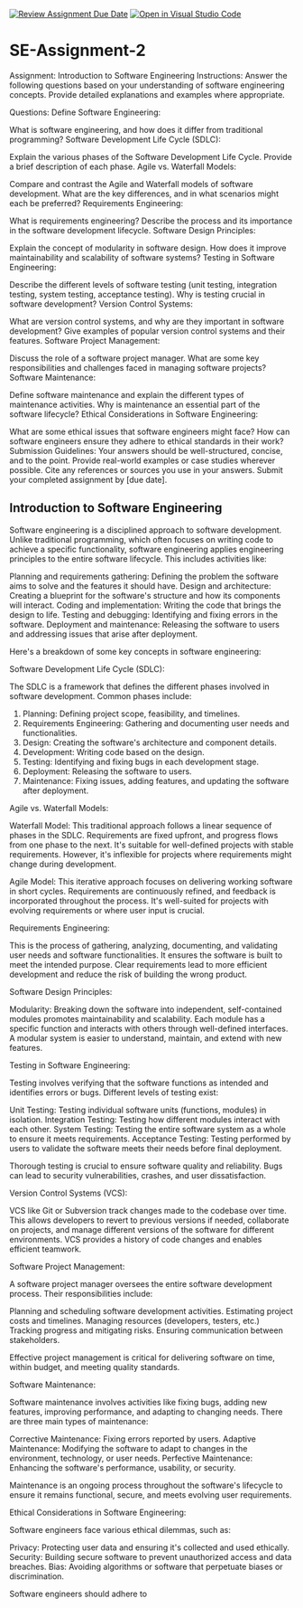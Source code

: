 [![Review Assignment Due Date](https://classroom.github.com/assets/deadline-readme-button-24ddc0f5d75046c5622901739e7c5dd533143b0c8e959d652212380cedb1ea36.svg)](https://classroom.github.com/a/-ucQIGTc)
[![Open in Visual Studio Code](https://classroom.github.com/assets/open-in-vscode-718a45dd9cf7e7f842a935f5ebbe5719a5e09af4491e668f4dbf3b35d5cca122.svg)](https://classroom.github.com/online_ide?assignment_repo_id=15238061&assignment_repo_type=AssignmentRepo)
# SE-Assignment-2
Assignment: Introduction to Software Engineering
Instructions:
Answer the following questions based on your understanding of software engineering concepts. Provide detailed explanations and examples where appropriate.

Questions:
Define Software Engineering:

What is software engineering, and how does it differ from traditional programming?
Software Development Life Cycle (SDLC):

Explain the various phases of the Software Development Life Cycle. Provide a brief description of each phase.
Agile vs. Waterfall Models:

Compare and contrast the Agile and Waterfall models of software development. What are the key differences, and in what scenarios might each be preferred?
Requirements Engineering:

What is requirements engineering? Describe the process and its importance in the software development lifecycle.
Software Design Principles:

Explain the concept of modularity in software design. How does it improve maintainability and scalability of software systems?
Testing in Software Engineering:

Describe the different levels of software testing (unit testing, integration testing, system testing, acceptance testing). Why is testing crucial in software development?
Version Control Systems:

What are version control systems, and why are they important in software development? Give examples of popular version control systems and their features.
Software Project Management:

Discuss the role of a software project manager. What are some key responsibilities and challenges faced in managing software projects?
Software Maintenance:

Define software maintenance and explain the different types of maintenance activities. Why is maintenance an essential part of the software lifecycle?
Ethical Considerations in Software Engineering:

What are some ethical issues that software engineers might face? How can software engineers ensure they adhere to ethical standards in their work?
Submission Guidelines:
Your answers should be well-structured, concise, and to the point.
Provide real-world examples or case studies wherever possible.
Cite any references or sources you use in your answers.
Submit your completed assignment by [due date].






## Introduction to Software Engineering

Software engineering is a disciplined approach to software development. Unlike traditional programming, which often focuses on writing code to achieve a specific functionality, software engineering applies engineering principles to the entire software lifecycle. This includes activities like:

   Planning and requirements gathering:  Defining the problem the software aims to solve and the features it should have.
   Design and architecture:  Creating a blueprint for the software's structure and how its components will interact.
   Coding and implementation:  Writing the code that brings the design to life.
   Testing and debugging:  Identifying and fixing errors in the software.
   Deployment and maintenance:  Releasing the software to users and addressing issues that arise after deployment.

Here's a breakdown of some key concepts in software engineering:

 Software Development Life Cycle (SDLC): 

The SDLC is a framework that defines the different phases involved in software development. Common phases include:

1.  Planning:  Defining project scope, feasibility, and timelines.
2.  Requirements Engineering:  Gathering and documenting user needs and functionalities.
3.  Design:   Creating the software's architecture and component details.
4.  Development:   Writing code based on the design.
5.  Testing:   Identifying and fixing bugs in each development stage.
6.  Deployment:   Releasing the software to users.
7.  Maintenance:   Fixing issues, adding features, and updating the software after deployment.

 Agile vs. Waterfall Models: 

   Waterfall Model:  This traditional approach follows a linear sequence of phases in the SDLC. Requirements are fixed upfront, and progress flows from one phase to the next. It's suitable for well-defined projects with stable requirements. However, it's inflexible for projects where requirements might change during development.

   Agile Model:  This iterative approach focuses on delivering working software in short cycles. Requirements are continuously refined, and feedback is incorporated throughout the process. It's well-suited for projects with evolving requirements or where user input is crucial.

 Requirements Engineering: 

This is the process of gathering, analyzing, documenting, and validating user needs and software functionalities.  It ensures the software is built to meet the intended purpose.  Clear requirements lead to more efficient development and reduce the risk of building the wrong product.

 Software Design Principles: 

   Modularity:   Breaking down the software into independent, self-contained modules promotes maintainability and scalability. Each module has a specific function and interacts with others through well-defined interfaces.  A modular system is easier to understand, maintain, and extend with new features.

 Testing in Software Engineering: 

Testing involves verifying that the software functions as intended and identifies errors or bugs. Different levels of testing exist:

   Unit Testing:  Testing individual software units (functions, modules) in isolation.
   Integration Testing:  Testing how different modules interact with each other.
   System Testing:  Testing the entire software system as a whole to ensure it meets requirements.
   Acceptance Testing:   Testing performed by users to validate the software meets their needs before final deployment.

Thorough testing is crucial to ensure software quality and reliability. Bugs can lead to security vulnerabilities, crashes, and user dissatisfaction.

 Version Control Systems (VCS): 

VCS like Git or Subversion track changes made to the codebase over time. This allows developers to revert to previous versions if needed, collaborate on projects, and manage different versions of the software for different environments. VCS provides a history of code changes and enables efficient teamwork.

 Software Project Management: 

A software project manager oversees the entire software development process. Their responsibilities include:

  Planning and scheduling software development activities.
  Estimating project costs and timelines.
  Managing resources (developers, testers, etc.)
  Tracking progress and mitigating risks.
  Ensuring communication between stakeholders.

Effective project management is critical for delivering software on time, within budget, and meeting quality standards.

 Software Maintenance: 

Software maintenance involves activities like fixing bugs, adding new features, improving performance, and adapting to changing needs. There are three main types of maintenance:

   Corrective Maintenance:   Fixing errors reported by users.
   Adaptive Maintenance:   Modifying the software to adapt to changes in the environment, technology, or user needs.
   Perfective Maintenance:   Enhancing the software's performance, usability, or security.

Maintenance is an ongoing process throughout the software's lifecycle to ensure it remains functional, secure, and meets evolving user requirements.

 Ethical Considerations in Software Engineering: 

Software engineers face various ethical dilemmas, such as:

   Privacy: Protecting user data and ensuring it's collected and used ethically.
   Security:   Building secure software to prevent unauthorized access and data breaches.
   Bias:   Avoiding algorithms or software that perpetuate biases or discrimination.

Software engineers should adhere to

